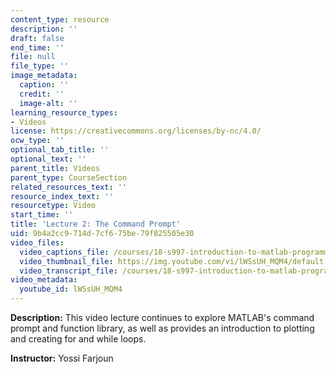 ```yaml
---
content_type: resource
description: ''
draft: false
end_time: ''
file: null
file_type: ''
image_metadata:
  caption: ''
  credit: ''
  image-alt: ''
learning_resource_types:
- Videos
license: https://creativecommons.org/licenses/by-nc/4.0/
ocw_type: ''
optional_tab_title: ''
optional_text: ''
parent_title: Videos
parent_type: CourseSection
related_resources_text: ''
resource_index_text: ''
resourcetype: Video
start_time: ''
title: 'Lecture 2: The Command Prompt'
uid: 9b4a2cc9-714d-7cf6-75be-79f825505e30
video_files:
  video_captions_file: /courses/18-s997-introduction-to-matlab-programming-fall-2011/c0979bc1e50b5de3a5fb996b32bd441b_lWSsUH_MQM4.vtt
  video_thumbnail_file: https://img.youtube.com/vi/lWSsUH_MQM4/default.jpg
  video_transcript_file: /courses/18-s997-introduction-to-matlab-programming-fall-2011/75e6cb3a8e09dd0f7435638ed377ebf7_lWSsUH_MQM4.pdf
video_metadata:
  youtube_id: lWSsUH_MQM4
---
```


**Description:** This video lecture continues to explore MATLAB's command prompt and function library, as well as provides an introduction to plotting and creating for and while loops.

**Instructor:** Yossi Farjoun